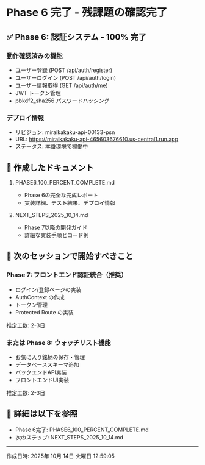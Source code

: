 # Phase 6 完了 - 残課題の確認完了

## ✅ Phase 6: 認証システム - 100% 完了

### 動作確認済みの機能
- ユーザー登録 (POST /api/auth/register)
- ユーザーログイン (POST /api/auth/login)  
- ユーザー情報取得 (GET /api/auth/me)
- JWT トークン管理
- pbkdf2_sha256 パスワードハッシング

### デプロイ情報
- リビジョン: miraikakaku-api-00133-psn
- URL: https://miraikakaku-api-465603676610.us-central1.run.app
- ステータス: 本番環境で稼働中

## 📝 作成したドキュメント

1. PHASE6_100_PERCENT_COMPLETE.md
   - Phase 6の完全な完成レポート
   - 実装詳細、テスト結果、デプロイ情報

2. NEXT_STEPS_2025_10_14.md
   - Phase 7以降の開発ガイド
   - 詳細な実装手順とコード例

## 🎯 次のセッションで開始すべきこと

### Phase 7: フロントエンド認証統合（推奨）
- ログイン/登録ページの実装
- AuthContext の作成
- トークン管理
- Protected Route の実装

推定工数: 2-3日

### または Phase 8: ウォッチリスト機能
- お気に入り銘柄の保存・管理
- データベーススキーマ追加
- バックエンドAPI実装
- フロントエンドUI実装

推定工数: 2-3日

## 📄 詳細は以下を参照
- Phase 6完了: PHASE6_100_PERCENT_COMPLETE.md
- 次のステップ: NEXT_STEPS_2025_10_14.md

---
作成日時: 2025年 10月 14日 火曜日 12:59:05    

